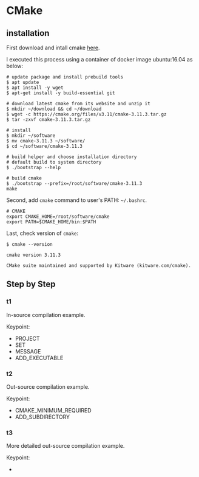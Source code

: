 # CMake

## installation

First download and intall cmake [here](https://cmake.org/download/). 

I executed this process using a container of docker image ubuntu:16.04 as below:

```shell
# update package and install prebuild tools
$ apt update
$ apt install -y wget
$ apt-get install -y build-essential git

# download latest cmake from its website and unzip it
$ mkdir ~/download && cd ~/download
$ wget -c https://cmake.org/files/v3.11/cmake-3.11.3.tar.gz
$ tar -zxvf cmake-3.11.3.tar.gz

# install
$ mkdir ~/software 
$ mv cmake-3.11.3 ~/software/
$ cd ~/software/cmake-3.11.3

# build helper and choose installation directory
# default build to system directory
$ ./bootstrap --help

# build cmake
$ ./bootstrap --prefix=/root/software/cmake-3.11.3
make
```
Second, add `cmake` command to user's PATH: `~/.bashrc`.

```shell
# CMAKE
export CMAKE_HOME=/root/software/cmake
export PATH=$CMAKE_HOME/bin:$PATH
```
Last, check version of `cmake`:

```shell
$ cmake --version

cmake version 3.11.3

CMake suite maintained and supported by Kitware (kitware.com/cmake).
```

## Step by Step

### t1

In-source compilation example.

Keypoint:
  
- PROJECT  
- SET
- MESSAGE
- ADD_EXECUTABLE

### t2

Out-source compilation example.

Keypoint:

- CMAKE_MINIMUM_REQUIRED
- ADD_SUBDIRECTORY

### t3

More detailed out-source compilation example.

Keypoint:

- 
